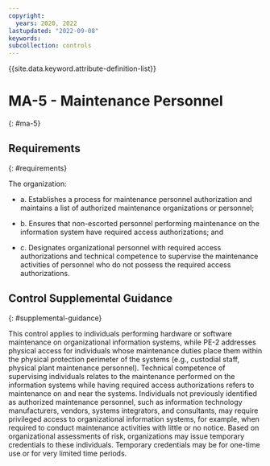```yaml
---
copyright:
  years: 2020, 2022
lastupdated: "2022-09-08"
keywords: 
subcollection: controls
---
```


{{site.data.keyword.attribute-definition-list}}

# MA-5 - Maintenance Personnel
{: #ma-5}

## Requirements
{: #requirements}

The organization:

- a. Establishes a process for maintenance personnel authorization and maintains a list of authorized maintenance organizations or personnel;

- b. Ensures that non-escorted personnel performing maintenance on the information system have required access authorizations; and

- c. Designates organizational personnel with required access authorizations and technical competence to supervise the maintenance activities of personnel who do not possess the required access authorizations.

## Control Supplemental Guidance
{: #supplemental-guidance}

This control applies to individuals performing hardware or software maintenance on organizational information systems, while PE-2 addresses physical access for individuals whose maintenance duties place them within the physical protection perimeter of the systems (e.g., custodial staff, physical plant maintenance personnel). Technical competence of supervising individuals relates to the maintenance performed on the information systems while having required access authorizations refers to maintenance on and near the systems. Individuals not previously identified as authorized maintenance personnel, such as information technology manufacturers, vendors, systems integrators, and consultants, may require privileged access to organizational information systems, for example, when required to conduct maintenance activities with little or no notice. Based on organizational assessments of risk, organizations may issue temporary credentials to these individuals. Temporary credentials may be for one-time use or for very limited time periods.


